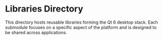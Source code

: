 # Libraries Directory

This directory hosts reusable libraries forming the Qt 6 desktop stack. Each submodule focuses on a specific aspect of the platform and is designed to be shared across applications.
